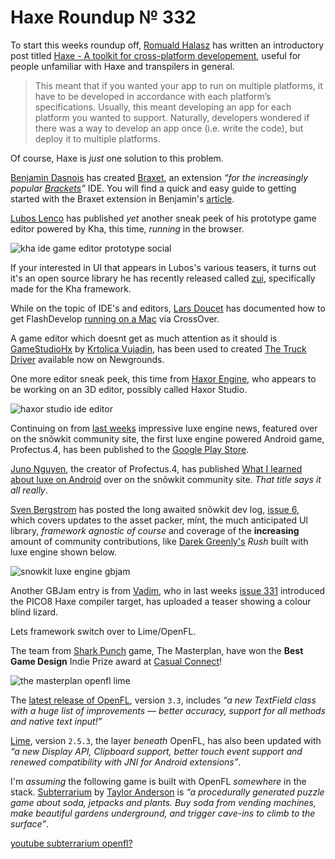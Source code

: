 [_template]: ../templates/roundup.html
[date]: / "2015-08-11 10:05:00"
[modified]: / "2015-08-11 10:05:00"
[published]: / "2015-08-11 10:05:00"
[“”]: a ""
# Haxe Roundup № 332

To start this weeks roundup off, [Romuald Halasz][tw1] has written an introductory
post titled [Haxe - A toolkit for cross-platform developement][l1], useful for 
people unfamiliar with Haxe and transpilers in general.

> This meant that if you wanted your app to run on multiple platforms, it have to 
be developed in accordance with each platform’s specifications. Usually, this 
meant developing an app for each platform you wanted to support. Naturally, 
developers wondered if there was a way to develop an app once (i.e. write the code),
but deploy it to multiple platforms.

Of course, Haxe is _just_ one solution to this problem.

[Benjamin Dasnois][tw2] has created [Braxet][l2], an extension _“for the 
increasingly popular [Brackets][l3]”_ IDE. You will find a quick and easy guide
to getting started with the Braxet extension in Benjamin's [article][l2].

[Lubos Lenco][tw3] has published _yet_ another sneak peek of his prototype game
editor powered by Kha, this time, _running_ in the browser.

![kha ide game editor prototype social](/img/332/khaide.png "Lubos Lenco's (@luboslenco) Kha powered game editor.")

If your interested in UI that appears in Lubos's various teasers, it turns out it's
an open source library he has recently released called [zui][l4], specifically made
for the Kha framework.

While on the topic of IDE's and editors, [Lars Doucet][tw4] has documented how
to get FlashDevelop [running on a Mac][l5] via CrossOver.

A game editor which doesnt get as much attention as it should is [GameStudioHx][l6]
by [Krtolica Vujadin][tw5], has been used to created [The Truck Driver][l7] available
now on Newgrounds.

One more editor sneak peek, this time from [Haxor Engine][tw6], who appears to be
working on an 3D editor, possibly called Haxor Studio.

![haxor studio ide editor](/img/332/haxorstudio.jpg "Haxor Engine working on a prototype 3D? editor.")

Continuing on from [last weeks][l8] impressive luxe engine news, featured over on 
the snõwkit community site, the first luxe engine powered Android game,
Profectus.4, has been published to the [Google Play Store][l9].

[Juno Nguyen][tw7], the creator of Profectus.4, has published [What I learned about
luxe on Android][l10] over on the snõwkit community site. _That title says it all really_.

[Sven Bergstrom][tw8] has posted the long awaited snõwkit dev log, [issue 6][l11], 
which covers updates to the asset packer, mínt, the much anticipated UI library, 
_framework agnostic of course_ and coverage of the **increasing** amount of community 
contributions, like [Darek Greenly's][tw9] _Rush_ built with luxe engine shown below.

![snowkit luxe engine gbjam](/img/332/gbjam.png "Darek Greenly (@Zielakpl) building Rush on Linux for GBJam.")

Another GBJam entry is from [Vadim][tw10], who in last weeks [issue 331][l8]
introduced the PICO8 Haxe compiler target, has uploaded a teaser showing a
colour blind lizard.

Lets framework switch over to Lime/OpenFL.

The team from [Shark Punch][tw11] game, The Masterplan, have won the **Best Game Design**
Indie Prize award at [Casual Connect][tw12]!

![the masterplan openfl lime](/img/332/themasterplan.jpg "@SharkPunchHQ win the Best Game Design Indie Prize award!")

The [latest release of OpenFL][l12], version `3.3`, includes _“a new TextField class with 
a huge list of improvements — better accuracy, support for all methods and 
native text input!”_

[Lime][l13], version `2.5.3`, the layer _beneath_ OpenFL, has also been updated with
_“a new Display API, Clipboard support, better touch event support and renewed 
compatibility with JNI for Android extensions”_.

I'm _assuming_ the following game is built with OpenFL _somewhere_ in the stack.
[Subterrarium][l14] by [Taylor Anderson][tw13] is _“a procedurally generated 
puzzle game about soda, jetpacks and plants. Buy soda from vending machines, make 
beautiful gardens underground, and trigger cave-ins to climb to the surface”_.

[youtube subterrarium openfl?](Eii9Di0h8SE)

[tw13]: https://twitter.com/ttl_anderson "@ttl_anderson"
[tw12]: https://twitter.com/CasualConnect "@CasualConnect"
[tw11]: https://twitter.com/SharkPunchHQ "@SharkPunchHQ"
[tw10]: https://twitter.com/YellowAfterlife "@YellowAfterlife"
[tw9]: https://twitter.com/Zielakpl "@Zielakpl"
[tw8]: https://twitter.com/___discovery "@___discovery"
[tw7]: https://twitter.com/JunoNgx "@JunoNgx"
[tw6]: https://twitter.com/HaxorEngine "@HaxorEngine"
[tw5]: https://twitter.com/GameStudioHx "@GameStudioHx"
[tw4]: https://twitter.com/larsiusprime "@larsiusprime"
[tw3]: https://twitter.com/luboslenco "@luboslenco"
[tw2]: https://twitter.com/Pignoufou_ "@Pignoufou_"
[tw1]: https://twitter.com/romihalasz "@romihalasz"

[l14]: http://slimefriend.itch.io/subterrarium "Subterrarium on Itch.io"
[l13]: http://lib.haxe.org/p/lime/2.5.3/ "Lime 2.5.3 on HaxeLib"
[l12]: http://lib.haxe.org/p/openfl/3.3.0/ "OpenFL 3.3.0 on HaxeLib"
[l11]: http://snowkit.org/2015/08/10/snowkit-dev-log-6-community/ "Snowkit dev log #6 (community)"
[l10]: http://snowkit.org/2015/08/10/what-i-learned-and-what-you-should-know-about-luxe-on-android/ "What I learned (and what you should know) about luxe on Android"
[l9]: https://play.google.com/store/apps/details?id=com.junongx.profectus4 "Profectus.4 on the Google Play Store"
[l8]: http://haxe.io/roundups/331/ "Haxe Roundup № 331"
[l7]: http://www.newgrounds.com/portal/view/661329 "The Truck Driver"
[l6]: http://gamestudiohx.com/ "GameStudioHx - Cross-platform game editor"
[l5]: https://github.com/fdorg/flashdevelop/issues/818#issuecomment-130445156 "FlashDevelop on OSX via CrossOver"
[l4]: https://github.com/luboslenco/zui "ZUI on GitHub"
[l3]: http://www.brackets.io/ "A modern, open source code editor that understands web design"
[l2]: http://www.benjamindasnois.com/braxet-haxe-in-brackets/ "Braxet - Haxe in Brackets"
[l1]: http://blog.romualdhalasz.com/2015/08/haxe-a-toolkit-for-cross-platform-development/ "Haxe - A toolkit for cross-platform developement"